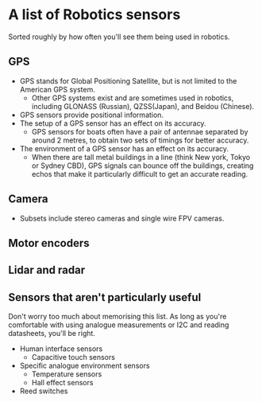 # A list of Robotics sensors
Sorted roughly by how often you'll see them being used in robotics.


## GPS
- GPS stands for Global Positioning Satellite, but is not limited to the American GPS system.
    - Other GPS systems exist and are sometimes used in robotics, including GLONASS (Russian), QZSS(Japan), and Beidou (Chinese).
- GPS sensors provide positional information.
- The setup of a GPS sensor has an effect on its accuracy.
    - GPS sensors for boats often have a pair of antennae separated by around 2 metres, to obtain two sets of timings for better accuracy.
- The environment of a GPS sensor has an effect on its accuracy.
    - When there are tall metal buildings in a line (think New york, Tokyo or Sydney CBD), GPS signals can bounce off the buildings, creating echos that make it particularly difficult to get an accurate reading.
## Camera
- Subsets include stereo cameras and single wire FPV cameras.
## Motor encoders

## Lidar and radar

## Sensors that aren't particularly useful
Don't worry too much about memorising this list. As long as you're comfortable with using analogue measurements or I2C and reading datasheets, you'll be right.
- Human interface sensors
    - Capacitive touch sensors
- Specific analogue environment sensors
    - Temperature sensors
    - Hall effect sensors
- Reed switches